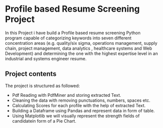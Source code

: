  # Profile based Resume Screening Project
 
  In this Project i have build a Profile based resume screening Python program capable of categorizing keywords into seven different concentration areas (e.g. quality/six   sigma, operations management, supply chain, project management, data analytics , healthcare systems and Web Development) and determining the one with the highest expertise level in an industrial and systems engineer resume. 
 
 ## Project contents
 
 The project is structured as followed:
 
 * Pdf Reading with PdfMiner and storing extracted Text.
 * Cleaning the data with removing punctuations, numbers, spaces etc.
 * Calculating Scores for each profile with the help of extracted Text.
 * Building a Dataframe using Pandas and represent data in form of table.
 * Using Matplotlib we will visually represent the strength fields of candidatein form of a Pie Chart.
 
 
